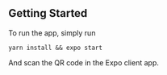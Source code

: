 # 

## Getting Started

To run the app, simply run

```yarn install && expo start```

And scan the QR code in the Expo client app.

# 
